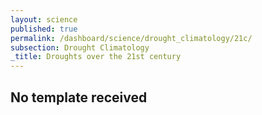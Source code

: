 ```yaml
---
layout: science
published: true
permalink: /dashboard/science/drought_climatology/21c/
subsection: Drought Climatology
_title: Droughts over the 21st century
---
```

## No template received
